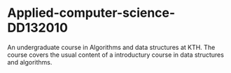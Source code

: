 # Applied-computer-science-DD132010
An undergraduate course in Algorithms and data structures at KTH.
The course covers the usual content of a introductury course in data structures and algorithms.
